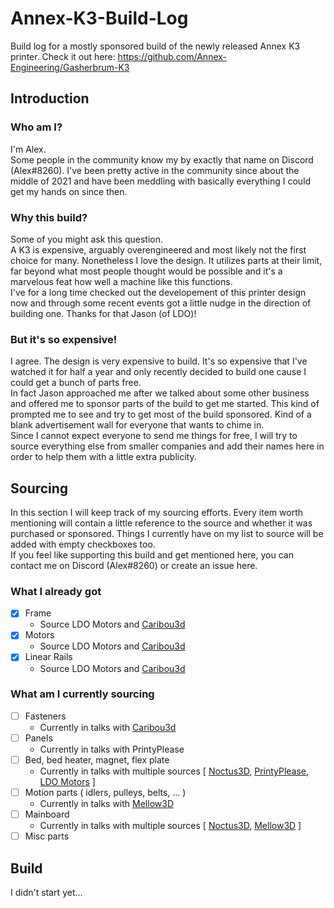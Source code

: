 # Annex-K3-Build-Log
Build log for a mostly sponsored build of the newly released Annex K3 printer.
Check it out here: <https://github.com/Annex-Engineering/Gasherbrum-K3>

## Introduction
### Who am I?
I'm Alex.  
Some people in the community know my by exactly that name on Discord (Alex#8260). I've been pretty active in the community since about the middle of 2021 and have been meddling with basically everything I could get my hands on since then.

### Why this build?
Some of you might ask this question.  
A K3 is expensive, arguably overengineered and most likely not the first choice for many. Nonetheless I love the design. It utilizes parts at their limit, far beyond what most people thought would be possible and it's a marvelous feat how well a machine like this functions.  
I've for a long time checked out the developement of this printer design now and through some recent events got a little nudge in the direction of building one. Thanks for that Jason (of LDO)!

### But it's so expensive!
I agree. The design is very expensive to build. It's so expensive that I've watched it for half a year and only recently decided to build one cause I could get a bunch of parts free.  
In fact Jason approached me after we talked about some other business and offered me to sponsor parts of the build to get me started. This kind of prompted me to see and try to get most of the build sponsored. Kind of a blank advertisement wall for everyone that wants to chime in.  
Since I cannot expect everyone to send me things for free, I will try to source everything else from smaller companies and add their names here in order to help them with a little extra publicity.

## Sourcing
In this section I will keep track of my sourcing efforts. Every item worth mentioning will contain a little reference to the source and whether it was purchased or sponsored. Things I currently have on my list to source will be added with empty checkboxes too.  
If you feel like supporting this build and get mentioned here, you can contact me on Discord (Alex#8260) or create an issue here.

### What I already got
- [x] Frame
    - Source LDO Motors and [Caribou3d](https://caribou3d.com)
- [x] Motors
    - Source LDO Motors and [Caribou3d](https://caribou3d.com)
- [x] Linear Rails
    - Source LDO Motors and [Caribou3d](https://caribou3d.com)

### What am I currently sourcing
- [ ] Fasteners
    - Currently in talks with [Caribou3d](https://caribou3d.com)
- [ ] Panels
    - Currently in talks with PrintyPlease
- [ ] Bed, bed heater, magnet, flex plate
    - Currently in talks with multiple sources [ [Noctus3D](https://noctus3d.com), [PrintyPlease](https://printyplease.uk), [LDO Motors](http://ldomotors.com/) ]
- [ ] Motion parts ( idlers, pulleys, belts, ... )
    - Currently in talks with [Mellow3D](https://mellow.aliexpress.com/store/1531088)
- [ ] Mainboard
    - Currently in talks with multiple sources [ [Noctus3D](https://noctus3d.com), [Mellow3D](https://mellow.aliexpress.com/store/1531088) ]
- [ ] Misc parts

## Build
I didn't start yet...